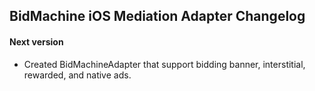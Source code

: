 ## BidMachine iOS Mediation Adapter Changelog

#### Next version
- Created BidMachineAdapter that support bidding banner, interstitial, rewarded, and native ads.
